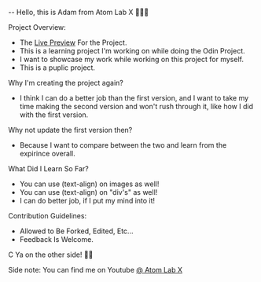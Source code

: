 

-- Hello, this is Adam from Atom Lab X 👨🏾‍💻

Project Overview: 
* The <a href="https://atomlabx.github.io/Google-HomePage-V2/" target="_blank">Live Preview</a> For the Project.
* This is a learning project I'm working on while doing the Odin Project.
* I want to showcase my work while working on this project for myself. 
* This is a puplic project.

Why I'm creating the project again?
* I think I can do a better job than the first version, and I want to take my time making the second version and won't rush through it, like how I did with the first version. 

Why not update the first version then?
* Because I want to compare between the two and learn from the expirince overall. 

What Did I Learn So Far? 
* You can use (text-align) on images as well!
* You can use (text-align) on "div's" as well!
* I can do better job, if I put my mind into it!

Contribution Guidelines:
* Allowed to Be Forked, Edited, Etc...
* Feedback Is Welcome.


C Ya on the other side! 👋🏾

Side note: 
You can find me on Youtube <a href="https://www.youtube.com/channel/UC3a4IUMJzJZCuxm8iOcTrJA" target="_blank">@ Atom Lab X</a>

